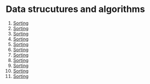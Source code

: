 # Data strucutures and algorithms

1. <a href="https://github.com/felixpoirier1/DSA/tree/main/Sorting" >Sorting </a>
2. <a href="https://github.com/felixpoirier1/DSA/tree/main/Sorting" >Sorting </a>
3. <a href="https://github.com/felixpoirier1/DSA/tree/main/Sorting" >Sorting </a>
4. <a href="https://github.com/felixpoirier1/DSA/tree/main/Sorting" >Sorting </a>
5. <a href="https://github.com/felixpoirier1/DSA/tree/main/Sorting" >Sorting </a>
6. <a href="https://github.com/felixpoirier1/DSA/tree/main/Sorting" >Sorting </a>
7. <a href="https://github.com/felixpoirier1/DSA/tree/main/Sorting" >Sorting </a>
8. <a href="https://github.com/felixpoirier1/DSA/tree/main/Sorting" >Sorting </a>
9. <a href="https://github.com/felixpoirier1/DSA/tree/main/Sorting" >Sorting </a>
10. <a href="https://github.com/felixpoirier1/DSA/tree/main/Sorting" >Sorting </a>
11. <a href="https://github.com/felixpoirier1/DSA/tree/main/Sorting" >Sorting </a>


